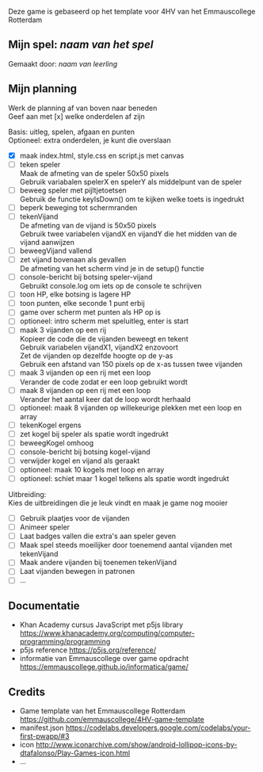 Deze game is gebaseerd op het template voor 4HV van het Emmauscollege Rotterdam

## Mijn spel: *naam van het spel*
Gemaakt door: *naam van leerling*


## Mijn planning
Werk de planning af van boven naar beneden<br>
Geef aan met [x] welke onderdelen af zijn

Basis: uitleg, spelen, afgaan en punten<br>
Optioneel: extra onderdelen, je kunt die overslaan<br>
- [x] maak index.html, style.css en script.js met canvas
- [ ] teken speler<br>
Maak de afmeting van de speler 50x50 pixels<br>
Gebruik variabalen spelerX en spelerY als middelpunt van de speler
- [ ] beweeg speler met pijltjetoetsen<br>
Gebruik de functie keyIsDown() om te kijken welke toets is ingedrukt
- [ ] beperk beweging tot schermranden
- [ ] tekenVijand<br>
De afmeting van de vijand is 50x50 pixels<br>
Gebruik twee variabelen vijandX en vijandY die het midden van de vijand aanwijzen
- [ ] beweegVijand vallend
- [ ] zet vijand bovenaan als gevallen<br>
De afmeting van het scherm vind je in de setup() functie
- [ ] console-bericht bij botsing speler-vijand<br>
Gebruikt console.log om iets op de console te schrijven
- [ ] toon HP, elke botsing is lagere HP
- [ ] toon punten, elke seconde 1 punt erbij
- [ ] game over scherm met punten als HP op is
- [ ] optioneel: intro scherm met speluitleg, enter is start
- [ ] maak 3 vijanden op een rij<br>
Kopieer de code die de vijanden beweegt en tekent<br>
Gebruik variabelen vijandX1, vijandX2 enzovoort<br>
Zet de vijanden op dezelfde hoogte op de y-as<br>
Gebruik een afstand van 150 pixels op de x-as tussen twee vijanden
- [ ] maak 3 vijanden op een rij met een loop<br>
Verander de code zodat er een loop gebruikt wordt
- [ ] maak 8 vijanden op een rij met een loop<br>
Verander het aantal keer dat de loop wordt herhaald
- [ ] optioneel: maak 8 vijanden op willekeurige plekken met een loop en array
- [ ] tekenKogel ergens
- [ ] zet kogel bij speler als spatie wordt ingedrukt
- [ ] beweegKogel omhoog
- [ ] console-bericht bij botsing kogel-vijand
- [ ] verwijder kogel en vijand als geraakt
- [ ] optioneel: maak 10 kogels met loop en array
- [ ] optioneel: schiet maar 1 kogel telkens als spatie wordt ingedrukt

Uitbreiding:<br>
Kies de uitbreidingen die je leuk vindt en maak je game nog mooier<br>
- [ ] Gebruik plaatjes voor de vijanden
- [ ] Animeer speler
- [ ] Laat badges vallen die extra's aan speler geven
- [ ] Maak spel steeds moeilijker door toenemend aantal vijanden met tekenVijand
- [ ] Maak andere vijanden bij toenemen tekenVijand
- [ ] Laat vijanden bewegen in patronen
- [ ] ...

## Documentatie
- Khan Academy cursus JavaScript met p5js library 
https://www.khanacademy.org/computing/computer-programming/programming
- p5js reference 
https://p5js.org/reference/
- informatie van Emmauscollege over game opdracht
https://emmauscollege.github.io/informatica/game/

## Credits
- Game template van het Emmauscollege Rotterdam https://github.com/emmauscollege/4HV-game-template
- manifest.json https://codelabs.developers.google.com/codelabs/your-first-pwapp/#3
- icon http://www.iconarchive.com/show/android-lollipop-icons-by-dtafalonso/Play-Games-icon.html
- ...
